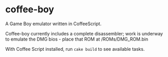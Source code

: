 coffee-boy
==========

A Game Boy emulator written in CoffeeScript.

Coffee-boy currently includes a complete disassembler; work is underway to emulate the DMG bios - place that ROM at /ROMs/DMG_ROM.bin

With Coffee Script installed, run ```cake build``` to see available tasks.
